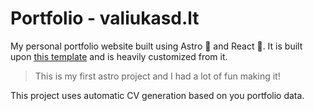 # Portfolio - valiukasd.lt

My personal portfolio website built using Astro 🚀 and React 💖. It is built upon [this template](https://github.com/KonradSzwarc/devscard) and is heavily customized from it.

> This is my first astro project and I had a lot of fun making it!

This project uses automatic CV generation based on you portfolio data.
